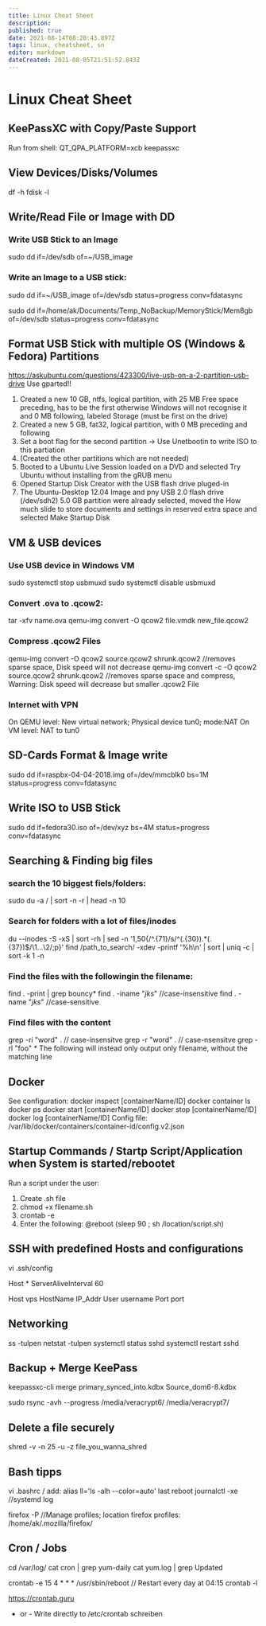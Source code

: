 ```yaml
---
title: Linux Cheat Sheet
description: 
published: true
date: 2021-08-14T08:20:43.897Z
tags: linux, cheatsheet, sn
editor: markdown
dateCreated: 2021-08-05T21:51:52.843Z
---
```


# Linux Cheat Sheet
## KeePassXC with Copy/Paste Support
Run from shell: QT_QPA_PLATFORM=xcb keepassxc

## View Devices/Disks/Volumes
df -h
fdisk -l


## Write/Read File or Image with DD

### Write USB Stick to an Image 
sudo dd if=/dev/sdb of=~/USB_image

### Write an Image to a USB stick: 
sudo dd if=~/USB_image of=/dev/sdb status=progress conv=fdatasync

sudo dd if=/home/ak/Documents/Temp_NoBackup/MemoryStick/Mem8gb of=/dev/sdb status=progress conv=fdatasync

## Format USB Stick with multiple OS (Windows & Fedora) Partitions

https://askubuntu.com/questions/423300/live-usb-on-a-2-partition-usb-drive
Use gparted!!


 1. Created a new 10 GB, ntfs, logical partition, with 25 MB Free space preceding, has to be the first otherwise Windows will not recognise it
    and 0 MB following, labeled Storage (must be first on the drive)
 2. Created a new 5 GB, fat32, logical partition, with 0 MB preceding and following
 3. Set a boot flag for the second partition -> Use Unetbootin to write ISO to this partiation
 4. (Created the other partitions which are not needed)
 5. Booted to a Ubuntu Live Session loaded on a DVD and selected Try Ubuntu 
    without installing from the gRUB menu
 6. Opened Startup Disk Creator with the USB flash drive pluged-in
 7. The Ubuntu-Desktop 12.04 Image and pny USB 2.0 flash drive (/dev/sdh2) 5.0 GB 
    partition were already selected, moved the How much slide to store documents 
    and settings in reserved extra space and selected Make Startup Disk


## VM & USB devices

### Use USB device in Windows VM
sudo systemctl stop usbmuxd
sudo systemctl disable usbmuxd

### Convert .ova to .qcow2:
tar -xfv name.ova
qemu-img convert -O qcow2 file.vmdk new_file.qcow2

### Compress .qcow2 Files
qemu-img convert -O qcow2 source.qcow2 shrunk.qcow2     //removes sparse space, Disk speed will not decrease
qemu-img convert -c -O qcow2 source.qcow2 shrunk.qcow2  //removes sparse space and compress, Warning: Disk speed will decrease but smaller .qcow2 File

### Internet with VPN
On QEMU level: New virtual network; Physical device tun0; mode:NAT
On VM level: NAT to tun0

## SD-Cards Format & Image write

sudo dd if=raspbx-04-04-2018.img of=/dev/mmcblk0 bs=1M status=progress conv=fdatasync

## Write ISO to USB Stick

sudo dd if=fedora30.iso of=/dev/xyz bs=4M status=progress conv=fdatasync


## Searching & Finding big files

### search the 10 biggest fiels/folders: 
sudo du -a / | sort -n -r | head -n 10

### Search for folders with a lot of files/inodes
du --inodes -S -xS | sort -rh | sed -n '1,50{/^.\{71\}/s/^\(.\{30\}\).*\(.\{37\}\)$/\1...\2/;p}'
find /path_to_search/ -xdev -printf '%h\n' | sort | uniq -c | sort -k 1 -n

### Find the files with the followingin the filename:
find . -print | grep bouncy*
find . -iname "*jks*"   //case-insensitive
find . -name "*jks*"   //case-sensitive

### Find files with the content
grep -ri "word" .    // case-insensitve
grep -r "word" .    // case-nsensitve
grep -rl "foo" *    The following will instead only output only filename, without the matching line




## Docker

See configuration: 
docker inspect [containerName/ID]
docker container ls
docker ps
docker start [containerName/ID]
docker stop [containerName/ID]
docker log [containerName/ID]
Config file:
/var/lib/docker/containers/container-id/config.v2.json 



## Startup Commands / Startp Script/Application when System is started/rebootet

Run a script under the user:
1. Create .sh file
2. chmod +x filename.sh
3. crontab -e
4. Enter the following: @reboot (sleep 90 ; sh /location/script.sh)


## SSH with predefined Hosts and configurations

vi .ssh/config

Host *
 ServerAliveInterval 60

Host vps
 HostName IP_Addr
 User username
 Port port

## Networking

ss -tulpen
netstat -tulpen
systemctl status sshd
systemctl restart sshd


## Backup + Merge KeePass

keepassxc-cli merge primary_synced_into.kdbx Source_dom6-8.kdbx

sudo rsync -avh --progress /media/veracrypt6/ /media/veracrypt7/


## Delete a file securely
shred -v -n 25 -u -z file_you_wanna_shred


## Bash tipps
vi .bashrc / add: alias ll='ls -alh --color=auto'
last reboot
journalctl -xe  //systemd log

firefox -P   //Manage profiles; location firefox profiles: /home/ak/.mozilla/firefox/


## Cron / Jobs
cd /var/log/
cat cron | grep yum-daily
cat yum.log | grep Updated

crontab -e
15 4 * * * /usr/sbin/reboot   // Restart every day at 04:15
crontab -l

https://crontab.guru
- or - 
Write directly to /etc/crontab schreiben